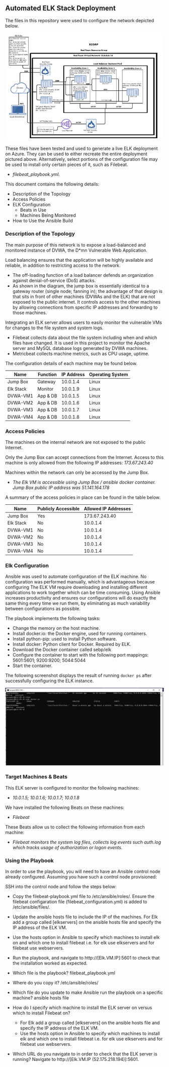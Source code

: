 ## Automated ELK Stack Deployment

The files in this repository were used to configure the network depicted below.

![RedTeam_Net](images/RedTeam_Net.png)

These files have been tested and used to generate a live ELK deployment on Azure. They can be used to either recreate the entire deployment pictured above. Alternatively, select portions of the configuration file may be used to install only certain pieces of it, such as Filebeat.

   - _filebeat_playbook.yml._

This document contains the following details:
- Description of the Topology
- Access Policies
- ELK Configuration
  - Beats in Use
  - Machines Being Monitored
- How to Use the Ansible Build


### Description of the Topology

The main purpose of this network is to expose a load-balanced and monitored instance of DVWA, the D*mn Vulnerable Web Application.

Load balancing ensures that the application will be highly available and reliable, in addition to restricting access to the network.
- The off-loading function of a load balancer defends an organization against denial-of-service (DoS) attacks. 
- As shown in the diagram, the jump box is essentially identical to a gateway router (single node; fanning in); the advantage of that design is that sits in front of other machines (DVWAs and the ELK) that are not exposed to the public internet. It controls access to the other machines by allowing connections from specific IP addresses and forwarding to those machines.

Integrating an ELK server allows users to easily monitor the vulnerable VMs for changes to the file system and system logs.
- Filebeat collects data about the file system including when and which files have changed. It is used in this project to monitor the Apache server and MySQL database logs generated by DVWA machines.
- Metricbeat collects machine metrics, such as CPU usage, uptime.

The configuration details of each machine may be found below.


| Name     | Function | IP Address | Operating System |
|----------|----------|------------|------------------|
| Jump Box | Gateway  | 10.0.1.4   | Linux            |
| Elk Stack| Monitor  | 10.0.1.9   | Linux            |
| DVWA-VM1 | App & DB | 10.0.1.5   | Linux            |
| DVWA-VM2 | App & DB | 10.0.1.6   | Linux            |
| DVWA-VM3 | App & DB | 10.0.1.7   | Linux            |
| DVWA-VM4 | App & DB | 10.0.1.8   | Linux            |

### Access Policies

The machines on the internal network are not exposed to the public Internet.

Only the Jump Box can accept connections from the Internet. Access to this machine is only allowed from the following IP addresses:
_173.67.243.40_

Machines within the network can only be accessed by the Jump Box.
- _The Elk VM is accessible using Jump Box / ansible docker container. Jump Box public IP address was 51.141.164.178_

A summary of the access policies in place can be found in the table below.

| Name     | Publicly Accessible | Allowed IP Addresses |
|----------|---------------------|----------------------|
| Jump Box | Yes                 | 173.67.243.40        |
| Elk Stack| No                  | 10.0.1.4             |
| DVWA-VM1 | No                  | 10.0.1.4             |
| DVWA-VM2 | No                  | 10.0.1.4             |
| DVWA-VM3 | No                  | 10.0.1.4             |
| DVWA-VM4 | No                  | 10.0.1.4             |

### Elk Configuration

Ansible was used to automate configuration of the ELK machine. No configuration was performed manually, which is advantageous because
configuring The ELK VM require downloading and installing different applications to work together which can be time consuming.
Using Ansible increases productivity and ensures our configurations will do exactly the same thing every time we run them, by eliminating as 
much variability between configurations as possible.

The playbook implements the following tasks:
- Change the memory on the host machine.
- Install docker.io: the Docker engine, used for running containers.
- Install python-pip: used to install Python software.
- Install docker: Python client for Docker. Required by ELK.
- Download the Docker container called sebp/elk
- Configure the container to start with the following port mappings: 5601:5601; 9200:9200; 5044:5044
- Start the container.

The following screenshot displays the result of running `docker ps` after successfully configuring the ELK instance.

![ELK_stack_ps](images/ELK_stack_ps.png)

### Target Machines & Beats
This ELK server is configured to monitor the following machines:
- _10.0.1.5; 10.0.1.6; 10.0.1.7; 10.0.1.8_

We have installed the following Beats on these machines:
- _Filebeat_

These Beats allow us to collect the following information from each machine:
- _Filebeat monitors the system log files, collects log events such auth.log which tracks usage of authorization or logon events._

### Using the Playbook
In order to use the playbook, you will need to have an Ansible control node already configured. Assuming you have such a control node provisioned: 

SSH into the control node and follow the steps below:
- Copy the filebeat-playbook.yml file to /etc/ansible/roles/.  Ensure the filebeat configaration file (filebeat_configuration.yml) is added to /etc/ansible/files/.
- Update the ansible hosts file to include the IP of the machines. For Elk add a group called [elkservers] on the ansible hosts file and specify the IP address of the ELK VM.
- Use the hosts option in Ansible to specify which machines to install elk on and which one to install filebeat i.e. for elk use elkservers and for filebeat use webservers.
- Run the playbook, and navigate to http://[Elk.VM.IP]:5601 to check that the installation worked as expected.

- Which file is the playbook? filebeat_playbook.yml 
- Where do you copy it? /etc/ansible/roles/
- Which file do you update to make Ansible run the playbook on a specific machine? ansible hosts file
- How do I specify which machine to install the ELK server on versus which to install Filebeat on? 
    - For Elk add a group called [elkservers] on the ansible hosts file and specify the IP address of the ELK VM.
    - Use the hosts option in Ansible to specify which machines to install elk and which one to install filebeat i.e. for elk use elkservers and for filebeat use webservers.

- Which URL do you navigate to in order to check that the ELK server is running? Navigate to http://[Elk.VM.IP (52.175.218.194)]:5601. 
